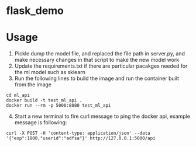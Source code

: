 # flask_demo

# Usage 
1. Pickle dump the model file, and replaced the file path in server.py, and make necessary changes in that script to make the new model work
2. Update the requirements.txt if there are particular pacakges needed for the ml model such as sklearn
3. Run the following lines to build the image and run the container built from the image
```
cd ml_api
docker build -t test_ml_api .  
docker run --rm -p 5000:8080 test_ml_api
```
4. Start a new terminal to fire curl message to ping the docker api, example message is following: 
```
curl -X POST -H 'content-type: application/json' --data '{"exp":1800,"userid":"adfsa"}' http://127.0.0.1:5000/api
```
